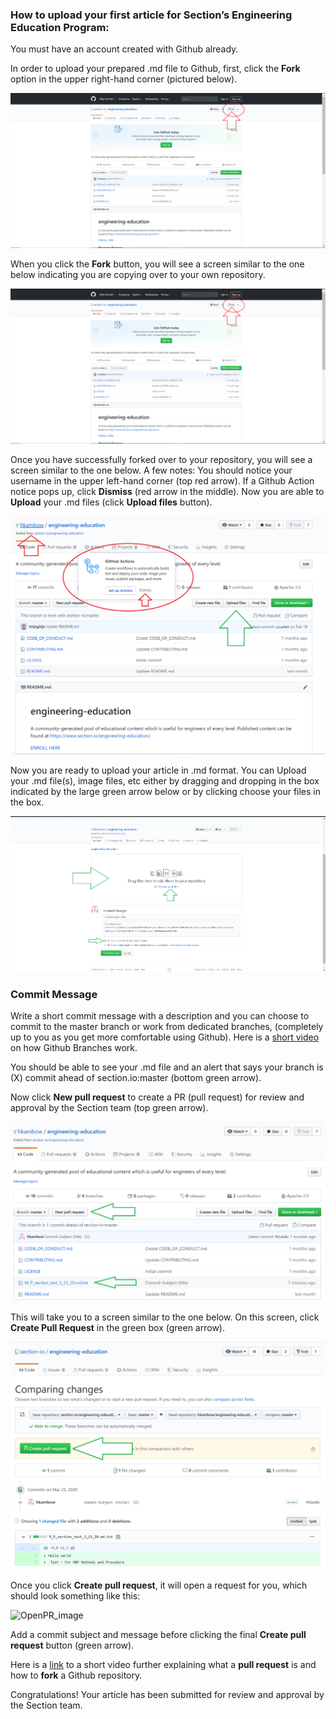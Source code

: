 ### How to upload your first article for Section’s Engineering Education Program:

You must have an account created with Github already.

In order to upload your prepared .md file to Github, first, click the **Fork** option in the upper right-hand corner (pictured below).

![Fork Image](fork_image.png)

When you click the **Fork** button, you will see a screen similar to the one below indicating you are copying over to your own repository.

![Forking Image](fork_image.png)

Once you have successfully forked over to your repository, you will see a screen similar to the one below. A few notes:
You should notice your username in the upper left-hand corner (top red arrow).
If a Github Action notice pops up, click **Dismiss** (red arrow in the middle).
Now you are able to **Upload** your .md files (click **Upload files** button).


![Forked Image](forked_image.png)

Now you are ready to upload your article in .md format. You can Upload your .md file(s), image files, etc either by dragging and dropping in the box indicated by the large green arrow below or by clicking choose your files in the box.

![Upload Image](upload_image.png)

### Commit Message
Write a short commit message with a description and you can choose to commit to the master branch or work from dedicated branches, (completely up to you as you get more comfortable using Github). Here is a [short video](https://www.youtube.com/watch?v=oPpnCh7InLY&t=577s) 
on how Github Branches work.

You should be able to see your .md file and an alert that says your branch is (X) commit ahead of section.io:master (bottom green arrow). 

Now click **New pull request** to create a PR (pull request) for review and approval by the Section team (top green arrow).

![Uploaded Image](uploaded_image.png)


This will take you to a screen similar to the one below. On this screen, click **Create Pull Request** in the green box (green arrow).

![Comparing Changes Image](comparing_changes_image.png)


Once you click **Create pull request**, it will open a request for you, which should look something like this:

![OpenPR_image](openPR_image2.png)

Add a commit subject and message before clicking the final **Create pull request** button (green arrow).

Here is a [link](https://www.youtube.com/watch?v=nT8KGYVurIU&t=47s) to a short video further explaining what a **pull request** is and how to **fork** a Github repository.


Congratulations! Your article has been submitted for review and approval by the Section team.


